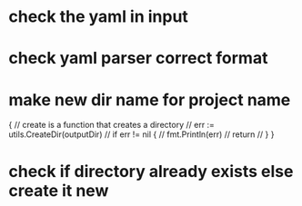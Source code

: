 # check the yaml in input 

# check yaml parser correct format 

# make new dir name for project name 
{
  		// create is a function that creates a directory
		// err := utils.CreateDir(outputDir)
		// if err != nil {
		// 	fmt.Println(err)
		// 	return
		// }
}
  # check if directory  already exists  else create it new 

